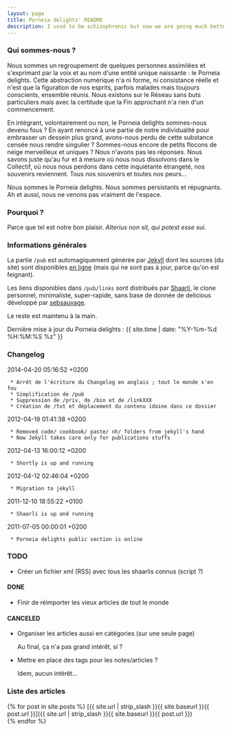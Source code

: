 ```yaml
---
layout: page
title: Porneia delights' README
description: I used to be schizophrenic but now we are going much better.<br> We are the <b>Porneia delights</b>. We are persistent and reluctant.<br> We also do not really come from outer space.
---
```

### Qui sommes-nous ? ###

Nous sommes un regroupement de quelques personnes assimilées et s'exprimant par la voix et au nom d'une entité unique naissante : le Porneia delights. Cette abstraction numérique n'a ni forme, ni consistance réelle et n'est que la figuration de nos esprits, parfois malades mais toujours conscients, ensemble réunis. Nous existons sur le Réseau sans buts particuliers mais avec la certitude que la Fin approchant n'a rien d'un commencement.

En intégrant, volontairement ou non, le Porneia delights sommes-nous devenu fous ? En ayant renoncé à une partie de notre individualité pour embrasser un dessein plus grand, avons-nous perdu de cette substance censée nous rendre singulier ? Sommes-nous encore de petits flocons de neige merveilleux et uniques ? Nous n'avons pas les réponses. Nous savons juste qu'au fur et à mesure où nous nous dissolvons dans le Collectif, où nous nous perdons dans cette inquiétante étrangeté, nos souvenirs reviennent. Tous nos souvenirs et toutes nos peurs...

Nous sommes le Porneia delights. Nous sommes persistants et répugnants. Ah et aussi, nous ne venons pas vraiment de l'espace.

### Pourquoi ? ####

Parce que tel est notre bon plaisir. *Alterius non sit, qui potest esse sui.*

### Informations générales ###

La partie `/pub` est automagiquement générée par
[Jekyll](http://github.com/mojombo/jekyll) dont les sources (du site) sont
disponibles [en ligne](https://github.com/porneia/pub) (mais qui ne sont pas à
jour, parce qu'on est feignant).

Les liens disponibles dans `/pub/links` sont distribués par
[Shaarli](http://sebsauvage.net/wiki/doku.php?id=php:shaarli), le clone
personnel, minimaliste, super-rapide, sans base de donnée de delicious
développé par [sebsauvage](http://sebsauvage.net/).

Le reste est maintenu à la main.

Dernière mise à jour du Porneia delights : {{ site.time | date: "%Y-%m-%d %H:%M:%S %z" }}

### Changelog ###

2014-04-20 05:16:52 +0200

     * Arrêt de l'écriture du Changelog en anglais ; tout le monde s'en fou
     * Simplification de /pub
     * Suppression de /priv, de /bin et de /linkXXX
     * Création de /txt et déplacement du contenu idoine dans ce dossier

2012-04-19 01:41:38 +0200

     * Removed code/ cookbook/ paste/ nh/ folders from jekyll's hand
     * Now Jekyll takes care only for publications stuffs

2012-04-13 16:00:12 +0200

     * Shortly is up and running

2012-04-12 02:46:04 +0200

     * Migration to jekyll

2011-12-10 18:55:22 +0100

     * Shaarli is up and running

2011-07-05 00:00:01 +0200

     * Porneia delights public section is online

### TODO ###

*   Créer un fichier xml (RSS) avec tous les shaarlis connus (script ?)

#### DONE ####

*   Finir de réimporter les vieux articles de tout le monde

#### CANCELED ####

*   Organiser les articles aussi en catégories (sur une seule page)

    Au final, ça n'a pas grand intérêt, si ?

*   Mettre en place des tags pour les notes/articles ?

    Idem, aucun intérêt...

### Liste des articles ###
{% for post in site.posts %}
[{{ site.url | strip_slash }}{{ site.baseurl }}{{ post.url }}]({{ site.url | strip_slash }}{{ site.baseurl }}{{ post.url }})<br>{% endfor %}
